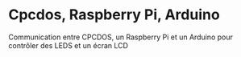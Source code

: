 # Cpcdos, Raspberry Pi, Arduino
Communication entre CPCDOS, un Raspberry Pi et un Arduino pour contrôler des LEDS et un écran LCD
